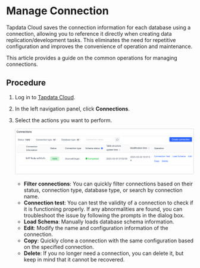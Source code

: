 # Manage Connection

Tapdata Cloud saves the connection information for each database using a connection, allowing you to reference it directly when creating data replication/development tasks. This eliminates the need for repetitive configuration and improves the convenience of operation and maintenance. 

This article provides a guide on the common operations for managing connections.

## Procedure

1. Log in to [Tapdata Cloud](https://cloud.tapdata.io/).

2. In the left navigation panel, click **Connections**.

3. Select the actions you want to perform.

   ![](../images/manage_connections.png)

   * **Filter connections**: You can quickly filter connections based on their status, connection type, database type, or search by connection name.
   * **Connection test**: You can test the validity of a connection to check if it is functioning properly. If any abnormalities are found, you can troubleshoot the issue by following the prompts in the dialog box.
   * **Load Schema**: Manually loads database schema information.
   * **Edit**: Modify the name and configuration information of the connection.
   * **Copy**: Quickly clone a connection with the same configuration based on the specified connection.
   * **Delete**: If you no longer need a connection, you can delete it, but keep in mind that it cannot be recovered.





